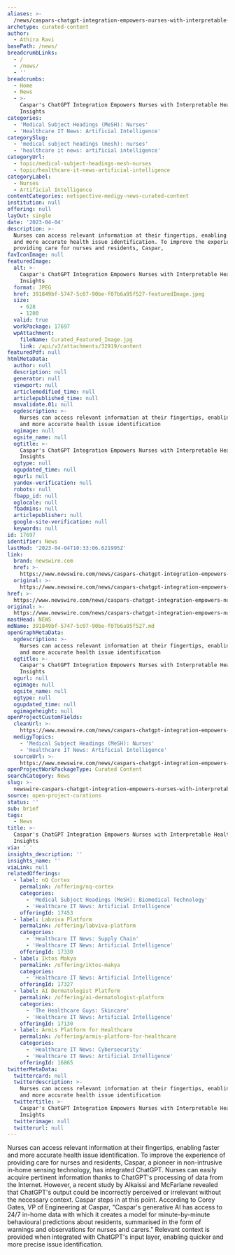 ```yaml
---
aliases: >-
  /news/caspars-chatgpt-integration-empowers-nurses-with-interpretable-health-insights
archetype: curated-content
author:
  - Athira Ravi
basePath: /news/
breadcrumbLinks:
  - /
  - /news/
  - ''
breadcrumbs:
  - Home
  - News
  - >-
    Caspar's ChatGPT Integration Empowers Nurses with Interpretable Health
    Insights
categories:
  - 'Medical Subject Headings (MeSH): Nurses'
  - 'Healthcare IT News: Artificial Intelligence'
categorySlug:
  - 'medical subject headings (mesh): nurses'
  - 'healthcare it news: artificial intelligence'
categoryUrl:
  - topic/medical-subject-headings-mesh-nurses
  - topic/healthcare-it-news-artificial-intelligence
categoryLabel:
  - Nurses
  - Artificial Intelligence
contentCategories: netspective-medigy-news-curated-content
institution: null
offering: null
layOut: single
date: '2023-04-04'
description: >-
  Nurses can access relevant information at their fingertips, enabling faster
  and more accurate health issue identification. To improve the experience of
  providing care for nurses and residents, Caspar,
favIconImage: null
featuredImage:
  alt: >-
    Caspar's ChatGPT Integration Empowers Nurses with Interpretable Health
    Insights
  format: JPEG
  href: 391849bf-5747-5c07-90be-f07b6a95f527-featuredImage.jpeg
  size:
    - 628
    - 1200
  valid: true
  workPackage: 17697
  wpAttachment:
    fileName: Curated_Featured_Image.jpg
    link: /api/v3/attachments/32919/content
featuredPdf: null
htmlMetaData:
  author: null
  description: null
  generator: null
  viewport: null
  articlemodified_time: null
  articlepublished_time: null
  msvalidate.01: null
  ogdescription: >-
    Nurses can access relevant information at their fingertips, enabling faster
    and more accurate health issue identification
  ogimage: null
  ogsite_name: null
  ogtitle: >-
    Caspar's ChatGPT Integration Empowers Nurses with Interpretable Health
    Insights
  ogtype: null
  ogupdated_time: null
  ogurl: null
  yandex-verification: null
  robots: null
  fbapp_id: null
  oglocale: null
  fbadmins: null
  articlepublisher: null
  google-site-verification: null
  keywords: null
id: 17697
identifier: News
lastMod: '2023-04-04T10:33:06.621995Z'
link:
  brand: newswire.com
  href: >-
    https://www.newswire.com/news/caspars-chatgpt-integration-empowers-nurses-with-interpretable-health-21992369
  original: >-
    https://www.newswire.com/news/caspars-chatgpt-integration-empowers-nurses-with-interpretable-health-21992369
href: >-
  https://www.newswire.com/news/caspars-chatgpt-integration-empowers-nurses-with-interpretable-health-21992369
original: >-
  https://www.newswire.com/news/caspars-chatgpt-integration-empowers-nurses-with-interpretable-health-21992369
mastHead: NEWS
mdName: 391849bf-5747-5c07-90be-f07b6a95f527.md
openGraphMetaData:
  ogdescription: >-
    Nurses can access relevant information at their fingertips, enabling faster
    and more accurate health issue identification
  ogtitle: >-
    Caspar's ChatGPT Integration Empowers Nurses with Interpretable Health
    Insights
  ogurl: null
  ogimage: null
  ogsite_name: null
  ogtype: null
  ogupdated_time: null
  ogimageheight: null
openProjectCustomFields:
  cleanUrl: >-
    https://www.newswire.com/news/caspars-chatgpt-integration-empowers-nurses-with-interpretable-health-21992369
  medigyTopics:
    - 'Medical Subject Headings (MeSH): Nurses'
    - 'Healthcare IT News: Artificial Intelligence'
  sourceUrl: >-
    https://www.newswire.com/news/caspars-chatgpt-integration-empowers-nurses-with-interpretable-health-21992369
openProjectWorkPackageType: Curated Content
searchCategory: News
slug: >-
  newswire-caspars-chatgpt-integration-empowers-nurses-with-interpretable-health-insights
source: open-project-curations
status: ''
sub: brief
tags:
  - News
title: >-
  Caspar's ChatGPT Integration Empowers Nurses with Interpretable Health
  Insights
via: ' '
insights_description: ''
insights_name: ''
viaLink: null
relatedOfferings:
  - label: nQ Cortex
    permalink: /offering/nq-cortex
    categories:
      - 'Medical Subject Headings (MeSH): Biomedical Technology'
      - 'Healthcare IT News: Artificial Intelligence'
    offeringId: 17453
  - label: Labviva Platform
    permalink: /offering/labviva-platform
    categories:
      - 'Healthcare IT News: Supply Chain'
      - 'Healthcare IT News: Artificial Intelligence'
    offeringId: 17330
  - label: Iktos Makya
    permalink: /offering/iktos-makya
    categories:
      - 'Healthcare IT News: Artificial Intelligence'
    offeringId: 17327
  - label: AI Dermatologist Platform
    permalink: /offering/ai-dermatologist-platform
    categories:
      - 'The Healthcare Guys: Skincare'
      - 'Healthcare IT News: Artificial Intelligence'
    offeringId: 17130
  - label: Armis Platform for Healthcare
    permalink: /offering/armis-platform-for-healthcare
    categories:
      - 'Healthcare IT News: Cybersecurity'
      - 'Healthcare IT News: Artificial Intelligence'
    offeringId: 16865
twitterMetaData:
  twittercard: null
  twitterdescription: >-
    Nurses can access relevant information at their fingertips, enabling faster
    and more accurate health issue identification
  twittertitle: >-
    Caspar's ChatGPT Integration Empowers Nurses with Interpretable Health
    Insights
  twitterimage: null
  twitterurl: null
---
```

Nurses can access relevant information at their fingertips, enabling faster and more accurate health issue identification. To improve the experience of providing care for nurses and residents, Caspar, a pioneer in non-intrusive in-home sensing technology, has integrated ChatGPT. Nurses can easily acquire pertinent information thanks to ChatGPT&#39;s processing of data from the Internet. However, a recent study by Alkaissi and McFarlane revealed that ChatGPT&#39;s output could be incorrectly perceived or irrelevant without the necessary context. Caspar steps in at this point. According to Corey Gates, VP of Engineering at Caspar, &quot;Caspar&#39;s generative AI has access to 24/7 in-home data with which it creates a model for minute-by-minute behavioural predictions about residents, summarised in the form of warnings and observations for nurses and carers.&quot; Relevant context is provided when integrated with ChatGPT&#39;s input layer, enabling quicker and more precise issue identification.